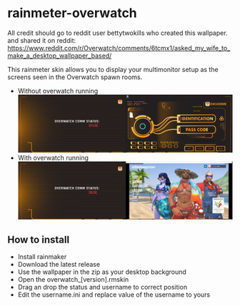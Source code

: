 # rainmeter-overwatch

All credit should go to reddit user bettytwokills who created this wallpaper. and shared it on reddit: https://www.reddit.com/r/Overwatch/comments/6tcmx1/asked_my_wife_to_make_a_desktop_wallpaper_based/


This rainmeter skin allows you to display your multimonitor setup as the screens seen in the Overwatch spawn rooms.
- Without overwatch running
![Example](https://raw.githubusercontent.com/ExcuseMi/rainmeter-overwatch/master/2017-08-14%2000_36_54-Clipboard.png)
- With overwatch running
![Example](https://raw.githubusercontent.com/ExcuseMi/rainmeter-overwatch/master/2017-08-14%2000_41_44-Clipboard.png)

## How to install

- Install rainmaker
- Download the latest release
- Use the wallpaper in the zip as your desktop background
- Open the overwatch_[version].rmskin
- Drag an drop the status and username to correct position
- Edit the username.ini and replace value of the username to yours

